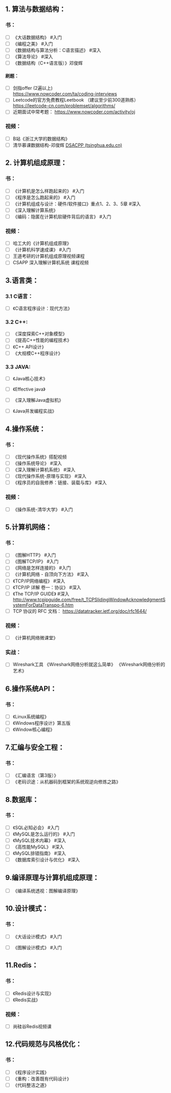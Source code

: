 ##  1. 算法与数据结构：

### 书：
- [ ] 《大话数据结构》 #入门
- [ ] 《编程之美》 #入门 
- [ ] 《数据结构与算法分析：C语言描述》 #深入 
- [ ] 《算法导论》 #深入 
- [ ] 《数据结构（C++语言版）》邓俊辉

#### 刷题：
- [ ]  剑指offer (2遍以上)  
https://www.nowcoder.com/ta/coding-interviews
- [ ] Leetcode的官方免费教程Leetbook （建议至少前300道熟练）
https://leetcode-cn.com/problemset/algorithms/
- [ ] 近期面试中常考题：
https://www.nowcoder.com/activity/oj

### 视频：

- [ ] B站《浙江大学的数据结构》
- [ ] 清华慕课数据结构-邓俊辉
[DSACPP (tsinghua.edu.cn)](https://dsa.cs.tsinghua.edu.cn/~deng/ds/dsacpp/index.htm)

## 2. 计算机组成原理：

### 书：
- [ ] 《计算机是怎么样跑起来的》 #入门
- [ ] 《程序是怎么跑起来的》 #入门
- [ ] 《计算机组成与设计：硬件/软件接口》重点1、2、3、5章 #深入
- [ ] 《深入理解计算系统》
- [ ] 《编码：隐匿在计算机软硬件背后的语言》 #入门

### 视频：
- [ ] 哈工大的《计算机组成原理》
- [ ] 《计算机科学速成课》 #入门
- [ ] 王道考研的计算机组成原理视频课程
- [ ] CSAPP 深入理解计算机系统 课程视频

## 3.语言类：

### 3.1 C语言：
- [ ] 《C语言程序设计：现代方法》

### 3.2 C++:
- [ ] 《深度探索C++对象模型》
- [ ] 《提高C++性能的编程技术》
- [ ] 《C++ API设计》
- [ ] 《大规模C++程序设计》

### 3.3 JAVA:
- [ ] 《Java核心技术》
- [ ] 《Effective java》
- [ ] 《深入理解Java虚拟机》
- [ ] 《Java并发编程实战》


## 4.操作系统：

### 书：
- [ ] 《现代操作系统》搭配视频
- [ ] 《操作系统导论》 #深入 
- [ ] 《深入理解计算机系统》 #深入 
- [ ] 《现代操作系统-原理与实现》 #深入 
- [ ] 《程序员的自我修养：链接、装载与库》 #深入 

### 视频：
- [ ] 《操作系统-清华大学》 #入门

## 5.计算机网络：

### 书：
- [ ] 《图解HTTP》 #入门 
- [ ] 《图解TCP/IP》 #入门 
- [ ] 《网络是怎样连接的》 #入门 
- [ ] 《计算机网络 - 自顶向下方法》 #深入 
- [ ] 《TCP/IP网络编程》 #深入 
- [ ] 《TCP/IP 详解 卷一：协议》 #深入 
- [ ] 《The TCP/IP GUIDE》 #深入
http://www.tcpipguide.com/free/t_TCPSlidingWindowAcknowledgmentSystemForDataTranspo-6.htm
- [ ] TCP 协议的 RFC 文档：
https://datatracker.ietf.org/doc/rfc1644/

### 视频：
- [ ] 《计算机网络微课堂》

### 实战：
- [ ] Wireshark工具
《Wireshark网络分析就这么简单》
《Wireshark网络分析的艺术》

## 6.操作系统API：

### 书：
- [ ] 《Linux系统编程》
- [ ] 《Windows程序设计》第五版
- [ ] 《Window核心编程》

## 7.汇编与安全工程：

### 书：
- [ ] 《汇编语言（第3版）》
- [ ] 《老码识途：从机器码到框架的系统观逆向修炼之路》

## 8.数据库：

### 书：
- [ ] 《SQL必知必会》 #入门 
- [ ] 《MySQL是怎么运行的》 #入门 
- [ ] 《MySQL技术内幕》 #深入 
- [ ] 《高性能MySQL》 #深入 
- [ ] 《MySQL排错指南》 #深入 
- [ ] 《数据库索引设计与优化》 #深入 

## 9.编译原理与计算机组成原理：

- [ ] 《编译系统透视：图解编译原理》

## 10.设计模式：

### 书：
- [ ] 《大话设计模式》 #入门 
- [ ] 《图解设计模式》 #入门 


## 11.Redis：

### 书：
- [ ] 《Redis设计与实现》
- [ ] 《Redis实战》

### 视频：
- [ ] 尚硅谷Redis视频课

## 12.代码规范与风格优化：

### 书：
- [ ] 《程序设计实践》
- [ ] 《重构：改善既有代码设计》
- [ ] 《代码整洁之道》